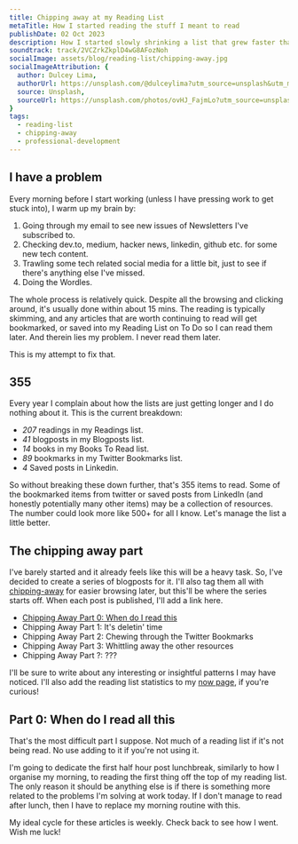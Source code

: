 ```yaml
---
title: Chipping away at my Reading List
metaTitle: How I started reading the stuff I meant to read
publishDate: 02 Oct 2023
description: How I started slowly shrinking a list that grew faster than I read, and hopefully got smarter doing it.
soundtrack: track/2VCZrkZkplD4wG8AFozNoh
socialImage: assets/blog/reading-list/chipping-away.jpg
socialImageAttribution: {
  author: Dulcey Lima,
  authorUrl: https://unsplash.com/@dulceylima?utm_source=unsplash&utm_medium=referral&utm_content=creditCopyText,
  source: Unsplash,
  sourceUrl: https://unsplash.com/photos/ovHJ_FajmLo?utm_source=unsplash&utm_medium=referral&utm_content=creditCopyText,  
}
tags:
  - reading-list
  - chipping-away
  - professional-development
---
```


## I have a problem

Every morning before I start working (unless I have pressing work to get stuck into), I warm up my brain by:

1. Going through my email to see new issues of Newsletters I've subscribed to.
2. Checking dev.to, medium, hacker news, linkedin, github etc. for some new tech content.
3. Trawling some tech related social media for a little bit, just to see if there's anything else I've missed.
4. Doing the Wordles.

The whole process is relatively quick. Despite all the browsing and clicking around, it's usually done within about 15 mins. The reading is typically skimming, and any articles that are worth continuing to read will get bookmarked, or saved into my Reading List on To Do so I can read them later. And therein lies my problem.
I never read them later.

This is my attempt to fix that.

## 355

Every year I complain about how the lists are just getting longer and I do nothing about it.
This is the current breakdown:

- *207* readings in my Readings list.
- *41* blogposts in my Blogposts list.
- *14* books in my Books To Read list.
- *89* bookmarks in my Twitter Bookmarks list.
- *4* Saved posts in Linkedin.

So without breaking these down further, that's 355 items to read. Some of the bookmarked items from twitter or saved posts from LinkedIn (and honestly potentially many other items) may be a collection of resources. The number could look more like 500+ for all I know. Let's manage the list a little better.

## The chipping away part

I've barely started and it already feels like this will be a heavy task. So, I've decided to create a series of blogposts for it. I'll also tag them all with [chipping-away](/tags/chipping-away) for easier browsing later, but this'll be where the series starts off. When each post is published, I'll add a link here.

- [Chipping Away Part 0: When do I read this](#part-0-when-do-i-read-all-this)
- Chipping Away Part 1: It's deletin' time
- Chipping Away Part 2: Chewing through the Twitter Bookmarks
- Chipping Away Part 3: Whittling away the other resources
- Chipping Away Part ?: ???

I'll be sure to write about any interesting or insightful patterns I may have noticed. I'll also add the reading list statistics to my [now page](/now), if you're curious!

## Part 0: When do I read all this

That's the most difficult part I suppose. Not much of a reading list if it's not being read. No use adding to it if you're not using it.

I'm going to dedicate the first half hour post lunchbreak, similarly to how I organise my morning, to reading the first thing off the top of my reading list. The only reason it should be anything else is if there is something more related to the problems I'm solving at work today. If I don't manage to read after lunch, then I have to replace my morning routine with this.

My ideal cycle for these articles is weekly. Check back to see how I went.
Wish me luck!
